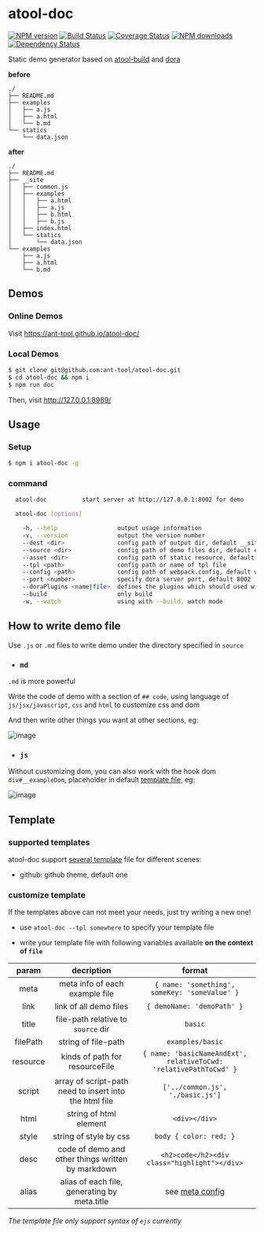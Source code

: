 # atool-doc

[![NPM version](https://img.shields.io/npm/v/atool-doc.svg?style=flat)](https://npmjs.org/package/atool-doc)
[![Build Status](https://img.shields.io/travis/ant-tool/atool-doc.svg?style=flat)](https://travis-ci.org/ant-tool/atool-doc)
[![Coverage Status](https://img.shields.io/coveralls/ant-tool/atool-doc.svg?style=flat)](https://coveralls.io/r/ant-tool/atool-doc)
[![NPM downloads](http://img.shields.io/npm/dm/atool-doc.svg?style=flat)](https://npmjs.org/package/atool-doc)
[![Dependency Status](https://david-dm.org/ant-tool/atool-doc.svg)](https://david-dm.org/ant-tool/atool-doc)

Static demo generator based on [atool-build](https://github.com/ant-tool/atool-build) and [dora](https://github.com/dora-js/dora)

**before**
```
./
├── README.md
├── examples
│   ├── a.js
│   ├── a.html
│   └── b.md
└── statics
    └── data.json
```

**after**
```
./
├── README.md
├── __site
│   ├── common.js
│   ├── examples
│   │   ├── a.html
│   │   ├── a.js
│   │   ├── b.html
│   │   ├── b.js
│   ├── index.html
│   └── statics
│       └── data.json
└── examples
    ├── a.js
    ├── a.html
    └── b.md
```

## Demos

### Online Demos

Visit https://ant-tool.github.io/atool-doc/

### Local Demos

```bash
$ git clone git@github.com:ant-tool/atool-doc.git
$ cd atool-doc && npm i
$ npm run doc
```
Then, visit http://127.0.0.1:8989/

## Usage

### Setup

```bash
$ npm i atool-doc -g
```

### command

```bash
  atool-doc          start server at http://127.0.0.1:8002 for demo

  atool-doc [options]

    -h, --help                 output usage information
    -v, --version              output the version number
    --dest <dir>               config path of output dir, default __site
    --source <dir>             config path of demo files dir, default examples
    --asset <dir>              config path of static resource, default statics
    --tpl <path>               config path or name of tpl file
    --config <path>            config path of webpack.config, default webpack.config.js
    --port <number>            specify dora server port, default 8002
    --doraPlugins <name|file>  defines the plugins which should used with dora server, default proxy
    --build                    only build
    -w, --watch                using with --build, watch mode
```

## How to write demo file

Use `.js` or `.md` files to write demo under the directory specified in `source`

- ### `md`

`.md` is more powerful

Write the code of demo with a section of `## code`, using language of `js/jsx/javascript`, `css` and `html` to customize css and dom

And then write other things you want at other sections, eg:

![image](https://cloud.githubusercontent.com/assets/5318333/14135283/309ee330-f68f-11e5-8d5f-fdd5a09f7fa9.png)

- ### `js`

Without customizing dom, you can also work with the hook dom `div#__exampleDom`, placeholder in default [template file](https://github.com/ant-tool/atool-doc/blob/master/tpl/element.ejs), eg:

![image](https://cloud.githubusercontent.com/assets/5318333/14135388/c00356fa-f68f-11e5-9766-00133479ec6a.png)


## Template

### supported templates

atool-doc support [several template](https://github.com/ant-tool/atool-doc/blob/master/src/constant.js) file for different scenes:

- github: github theme, default one

### customize template

If the templates above can not meet your needs, just try writing a new one!

- use `atool-doc --tpl somewhere` to specify your template file

- write your template file with following variables available **on the context of `file`**

|param|decription|format|
|:---:|:--------:|:----:|
|meta|meta info of each example file|`{ name: 'something', someKey: 'someValue' }`|
|link|link of all demo files|`{ demoName: 'demoPath' }`|
|title|file-path relative to `source` dir|`basic`|
|filePath|string of file-path|`examples/basic`|
|resource|kinds of path for resourceFile|`{ name: 'basicNameAndExt', relativeToCwd: 'relativePathToCwd' }`|
|script|array of script-path need to insert into the html file|`['../common.js', './basic.js']`|
|html|string of html element|`<div></div>`|
|style|string of style by css|`body { color: red; }`|
|desc|code of demo and other things written by markdown|`<h2>code</h2><div class="highlight"></div>`|
|alias|alias of each file, generating by meta.title|see [meta config](https://raw.githubusercontent.com/ant-tool/atool-doc/master/examples/customizeName.md)|

*The template file only support syntax of `ejs` currently*
